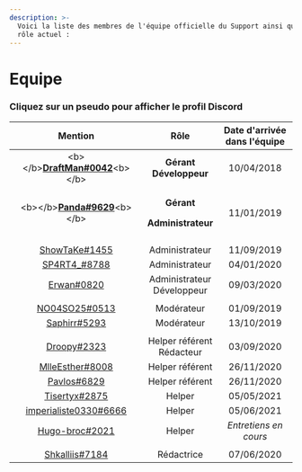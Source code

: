 ```yaml
---
description: >-
  Voici la liste des membres de l'équipe officielle du Support ainsi que leur
  rôle actuel :
---
```


# Equipe

### Cliquez sur un pseudo pour afficher le profil Discord

<table>
  <thead>
    <tr>
      <th style="text-align:center">Mention</th>
      <th style="text-align:center">R&#xF4;le</th>
      <th style="text-align:center">Date d&apos;arriv&#xE9;e
        <br />dans l&apos;&#xE9;quipe</th>
    </tr>
  </thead>
  <tbody>
    <tr>
      <td style="text-align:center">&lt;b&gt;&lt;/b&gt;<a href="https://discordapp.com/users/207190782673813504"><b>DraftMan#0042</b></a>&lt;b&gt;&lt;/b&gt;</td>
      <td
      style="text-align:center"><b>G&#xE9;rant<br />D&#xE9;veloppeur</b>
        </td>
        <td style="text-align:center">10/04/2018</td>
    </tr>
    <tr>
      <td style="text-align:center">&lt;b&gt;&lt;/b&gt;<a href="https://discordapp.com/users/164738865649811457"><b>Panda#9629</b></a>&lt;b&gt;&lt;/b&gt;</td>
      <td
      style="text-align:center">
        <p><b>G&#xE9;rant</b>
        </p>
        <p><b>Administrateur</b>
        </p>
        </td>
        <td style="text-align:center">11/01/2019</td>
    </tr>
    <tr>
      <td style="text-align:center"></td>
      <td style="text-align:center"></td>
      <td style="text-align:center"></td>
    </tr>
    <tr>
      <td style="text-align:center"><a href="https://discordapp.com/users/324110004313391105">ShowTaKe#1455</a>
      </td>
      <td style="text-align:center">Administrateur</td>
      <td style="text-align:center">11/09/2019</td>
    </tr>
    <tr>
      <td style="text-align:center"><a href="https://discordapp.com/users/272321832323907585">SP4RT4_#8788</a>
      </td>
      <td style="text-align:center">Administrateur</td>
      <td style="text-align:center">04/01/2020</td>
    </tr>
    <tr>
      <td style="text-align:center"><a href="https://discordapp.com/users/150249602635792385">Erwan#0820</a>
      </td>
      <td style="text-align:center">Administrateur
        <br />D&#xE9;veloppeur</td>
      <td style="text-align:center">09/03/2020</td>
    </tr>
    <tr>
      <td style="text-align:center"></td>
      <td style="text-align:center"></td>
      <td style="text-align:center"></td>
    </tr>
    <tr>
      <td style="text-align:center"><a href="https://discordapp.com/users/518111825859051568">NO04SO25#0513</a>
      </td>
      <td style="text-align:center">Mod&#xE9;rateur</td>
      <td style="text-align:center">01/09/2019</td>
    </tr>
    <tr>
      <td style="text-align:center"><a href="https://discordapp.com/users/555068713343254533">Saphirr#5293</a>
      </td>
      <td style="text-align:center">Mod&#xE9;rateur</td>
      <td style="text-align:center">13/10/2019</td>
    </tr>
    <tr>
      <td style="text-align:center"></td>
      <td style="text-align:center"></td>
      <td style="text-align:center"></td>
    </tr>
    <tr>
      <td style="text-align:center"><a href="https://discordapp.com/users/602548725113552917">Droopy#2323</a>
      </td>
      <td style="text-align:center">Helper r&#xE9;f&#xE9;rent
        <br />R&#xE9;dacteur</td>
      <td style="text-align:center">03/09/2020</td>
    </tr>
    <tr>
      <td style="text-align:center"><a href="https://discordapp.com/users/655032713941614632">MlleEsther#8008</a>
      </td>
      <td style="text-align:center">Helper r&#xE9;f&#xE9;rent</td>
      <td style="text-align:center">26/11/2020</td>
    </tr>
    <tr>
      <td style="text-align:center"><a href="https://discordapp.com/users/691659049569222677">Pavlos#6829</a>
      </td>
      <td style="text-align:center">Helper r&#xE9;f&#xE9;rent</td>
      <td style="text-align:center">26/11/2020</td>
    </tr>
    <tr>
      <td style="text-align:center"><a href="https://discordapp.com/users/622078849857093633">Tisertyx#2875</a>
      </td>
      <td style="text-align:center">Helper</td>
      <td style="text-align:center">05/05/2021</td>
    </tr>
    <tr>
      <td style="text-align:center"><a href="https://discordapp.com/users/587271930797752321">imperialiste0330#6666</a>
      </td>
      <td style="text-align:center">Helper</td>
      <td style="text-align:center">05/06/2021</td>
    </tr>
    <tr>
      <td style="text-align:center"><a href="https://discordapp.com/users/667362944606273576">Hugo-broc#2021</a>
      </td>
      <td style="text-align:center">Helper</td>
      <td style="text-align:center"><em>Entretiens en cours</em>
      </td>
    </tr>
    <tr>
      <td style="text-align:center"></td>
      <td style="text-align:center"></td>
      <td style="text-align:center"></td>
    </tr>
    <tr>
      <td style="text-align:center"><a href="https://discordapp.com/users/364869974730211329">Shkalliis#7184</a>
      </td>
      <td style="text-align:center">R&#xE9;dactrice</td>
      <td style="text-align:center">07/06/2020</td>
    </tr>
  </tbody>
</table>

